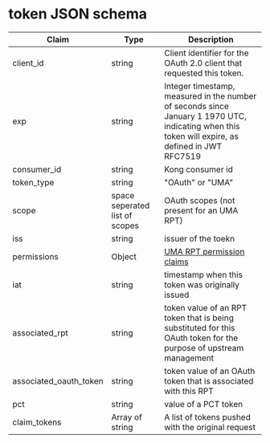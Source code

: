 # token JSON schema

| Claim | Type | Description |
| ----- | ---- | ------------|
| client_id | string | Client identifier for the OAuth 2.0 client that requested this token.  |
| exp | string | Integer timestamp, measured in the number of seconds since January 1 1970 UTC, indicating when this token will expire, as defined in JWT RFC7519  |
| consumer_id | string | Kong consumer id |
| token_type | string | "OAuth" or "UMA" |
| scope | space seperated list of scopes | OAuth scopes (not present for an UMA RPT) |
| iss | string | issuer of the toekn |
| permissions | Object | [UMA RPT permission claims](https://docs.kantarainitiative.org/uma/wg/rec-oauth-uma-federated-authz-2.0.html#uma-bearer-token-profile) |
| iat | string | timestamp when this token was originally issued |
| associated_rpt | string | token value of an RPT token that is being substituted for this OAuth token for the purpose of upstream management |
| associated_oauth_token | string | token value of an OAuth token that is associated with this RPT |
| pct | string | value of a PCT token |
| claim_tokens | Array of string | A list of tokens pushed with the original request |
